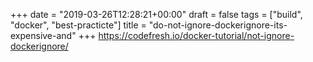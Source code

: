 +++
date = "2019-03-26T12:28:21+00:00"
draft = false
tags = ["build", "docker", "best-practicte"]
title = "do-not-ignore-dockerignore-its-expensive-and"
+++
https://codefresh.io/docker-tutorial/not-ignore-dockerignore/



